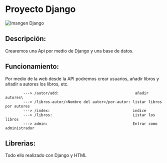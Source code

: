 # Proyecto Django


![Imangen Django](https://codingornot.com/wp-content/uploads/2017/10/dijango-porque-usarlo.png)


## Descripción:

Crearemos una Api por medio de Django y una base de datos.

## Funcionamiento:

Por medio de la web desde la API podremos crear usuarios, añadir libros y añadir a autores los libros, etc.

            ---> /autor/add:                                  añadir autores\
            ---> /libros-autor/<Nombre del autor>/por-autor: listar libros por autores
            ---> /index:                                     indice
            ---> /libros:                                    Listar los libros
            ---> admin:                                      Entrar como administrador
            
## Librerias:


Todo ello realizado con Django y HTML
